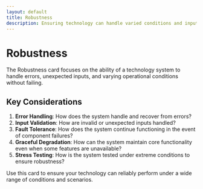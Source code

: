 ```yaml
---
layout: default
title: Robustness
description: Ensuring technology can handle varied conditions and inputs
---
```


# Robustness

The Robustness card focuses on the ability of a technology system to handle errors, unexpected inputs, and varying operational conditions without failing.

## Key Considerations

1. **Error Handling**: How does the system handle and recover from errors?
2. **Input Validation**: How are invalid or unexpected inputs handled?
3. **Fault Tolerance**: How does the system continue functioning in the event of component failures?
4. **Graceful Degradation**: How can the system maintain core functionality even when some features are unavailable?
5. **Stress Testing**: How is the system tested under extreme conditions to ensure robustness?

Use this card to ensure your technology can reliably perform under a wide range of conditions and scenarios.
